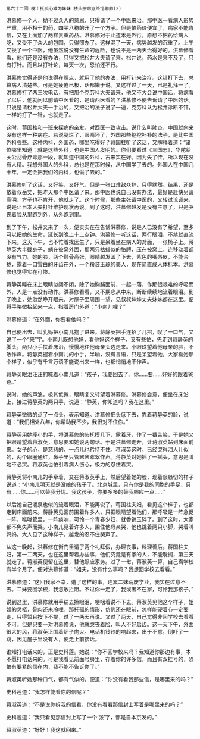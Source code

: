     第六十二回 枕上托孤心难为妹妹 楼头拚命意终惜卿卿(2) 

   洪慕修一个人，拗不过众人的意思，只得请了一个中医来治。那中医一看病人形势严重，用不相干的药，四平八稳的开了一个方子。但是怕药价便宜了，病家不能肯信，又在上面加了两样贵重药品。洪慕修对于此道本是外行，原想不把药给病人吃，又受不了众人的包围，只得照办了。这样混了一天，病势越发的沉重了。上午又换了一个中医，他虽然说没有生命的危险，也说不是一两天治得好的。洪慕修看看，他们还是没有办法，只得又把松井大夫请了来。松井说，药水是来不及了，只有打针。而且以打针论，每天一次，恐怕还不行。

   洪慕修觉得还是他说得在理点，就用了他的办法，用打针来治疗。这针打下去，总算病人清楚些。可是她疲倦已极，话都懒于说。又这样过了一天，已是礼拜一了。洪慕修打了两三次电话，有把那个克劳科大夫请来，他又不大会说中国话，将病看了以后，他就问以前请中医看的，是请西医看的？洪慕修不便告诉请了中医的话。只说是请松井大夫一手治的，又把治的法子说了一遍，克劳科认为松井诊断不错，一样的打了一针，也就走了。

   这时，蒋国柱和一班来探病的亲友，对西医一致攻击。说什么叫肺炎，中国就向来没有这样一种病症。若说腿烂了，眼睛坏了，外国那些挖挖补补的法子，是比中国外科强些。这种内科，外国药，哪里吃得好？蒋国柱听了这话，又解释着道：“诸位哪里知道：就是这些外科，也是中国人发明的。你们要看过《三国志》，华陀给关公刮骨疗毒那一段，就知道中国的外科，古来实在好。因为失了传，所以现在没有人精。我想外国人的外科，总也是在那时候，从中国学了去的。外国人在中国几十年，一定会把我们的内科，也偷了去的。”

   洪慕修听了这话，又好笑，又好气，但是一张口难敌众辞，只得默然。结果，还是依着叔岳丈，把昨天那个中医请了来。那中医也说自己没有办法，最好是赶快另请高明，方子也不肯开，他就走了。这个时候，那些主张请中医的，又转过论调来，说是让日本大夫打针维护现状再说。到了这时，洪慕修越发是没有主意了，只是哭丧着脸从里跑到外，从外跑到里。

   到了下午，松井又来了一次，便实实在在告诉洪慕修，说是人已没有了希望，至多可以把她的生命，延长到晚上十二点钟。洪慕修一听这话，两行眼泪，不禁就直流下来。这天下午，也不忙着找医生了，只是呆着坐在病人的对面，一张椅子上。蒋静英大半截身子，躺在被窝外面，那两只枯蜡似的胳膊，压在被窝上，连移动着都没有气力。她的脸，两个颧骨高张，眼睛越发凹了下去，紫色的嘴唇皮，不能合拢，露着一口雪白的牙齿在外，一个粉装玉琢的美人，现在简直成人体标本。洪慕修也觉得实在可惨。

   蒋静英睡在床上眼睛似闭不闭，除了她胸脯面前，一起一落，作那很艰难的呼吸而外，人是一点没有动作。洪慕修看看，又不期悲从中来，断断续续地流着眼泪。到了晚上，她忽然睁开眼来，对屋子里周围一望，见叔叔婶婶丈夫妹妹都在这里。便将手略微抬起来一点，指着房门外道：“小南儿哩？”

   洪慕修道：“在外面，你要看他吗？”

   自己便出去，叫乳妈把小南儿抱了进来。蒋静英把手连招了几招，叹了一口气，又说了一个“来”字。小南儿既想他妈，看他妈这个样子，又有些怕，先走到蒋静英的脚头，两只小手扶着床沿，慢慢地往他母亲头边走来。小眼珠望着他母亲的脸，不敢作声。蒋静英握着小南儿的小手，半晌，没有言语，只是呆望着他，大家看她那个样子，似乎有千言万语不能说出来一样，也都悄悄地不作声。

   蒋静英眼泪汪汪的喊着小南儿道：“孩子，我要回去了。你……要……好好的跟着爸爸。”

   说时，她的声浪，极其低微，眼睛复又转望着洪慕修。洪慕修会意，便坐在床沿上，接过蒋静英的两只手，说道：“静英，你知道吗？我在这里。”

   蒋静英微微的点了一点头，表示知道。洪慕修把头低下去，靠着蒋静英的脸，说道：“我们相处八年，你帮助我不少，我很对不住你。”

   蒋静英用她瘦小的手，将洪慕修的头抚摸几下，露着牙，作了一番苦笑，于是她又把眼睛望着蒋淑英，意思要和她说两句话。于是洪慕修走开，让蒋淑英站到床面前来。女子的心，是慈悲的，一点儿也矜持不住。蒋淑英这时，已经哭得泪人儿似的，两个眼圈通红，鼻子里只管窸窸窣窣作声。蒋静英对她摇了一摇头，意思是叫她不必哭。蒋淑英也怕引着病人伤心，极力的忍住着哭。

   蒋静英将小南儿的手牵着，交在蒋淑英手上，然后望着她的脸，现着很恳切的样子说道：“小南儿明天就是没娘的孩子了。北京城里，只有你是我的同胞的手足，只有……你……可以替我分忧。我这孩子，你要多多的替我照应一点……”

   以后她自己涌泉也似的流着眼泪，不能再说了。蒋国柱夫妇，看见这个样子，也都走到床面前来。蒋静英见面前围着许多人，只把眼睛望着他们，那呼吸是一阵急促一阵，喉咙管里，一阵痰响，可怜一个青春少妇，就香销玉碎了。到了这时，大家都不免失声而哭。小南儿见着许多人，围住他母亲哭，他也跳着两只小脚，哭着叫妈妈。大人见了这种样子，越发的忍不住哭声了。

   从这一晚起，洪慕修在街门里请了两个礼拜假，办理丧事，料理善后。蒋国柱夫妇，第一二两天，也在这里帮着办些事，他们究竟是有家的人，不能耽搁，第三天就走了。蒋淑英便留在这里，替他照应家务。过了一七，蒋淑英一算，自己离学校有半个月了。便对洪慕修道：“姐夫，没有什么事吗？我想回学校去看看。”

   洪慕修道：“这回我家不幸，遭了这样的事，连累二妹荒废学业，我实在过意不去。二妹要回学校，我怎敢拦阻。不过你一走了，我或者不在家，可怜我那孩子。”

   说到这里，洪慕修就用手绢去擦眼泪，哽咽着说不下去。蒋淑英见他这个样子，姐姐的灵柩，骨肉还未冷哩。那托孤的情形，仿佛还在眼前，怎样能硬着心一定要走，只得暂且按下不提，过了一两天再说。又过了两天，自己觉得非回学校去看看不可。但是只要一对洪慕修说，他就哭丧着脸，叫人不好启齿。这一天下午，外面很大的风，蒋淑英正围着炉子向火。电话机铃铃的响起来，出于不意，倒吓了一跳，因见屋子里没有人，便走上前接话。

   谁知打电话来的，正是史科莲。她说：“你不回学校来吗？我知道你那边有事，本不愿打电话来的。可是我看见前面号房里，存着你的许多信，而且有双挂号的，恐怕有要紧的信在内，我不能不告诉你了。”

   蒋淑英听她那种口气，都有气似的。便道：“你没有看我那些信，是哪里来的吗？”

   史科莲道：“我怎样能看你的信呢？”

   蒋淑英道：“不是说你拆我的信看，你没有看看那信封上写着是哪里来的吗？”

   史科莲道：“我只看见那信封上写了一个‘张’字，都是自本京发的。”

   蒋淑英道：“好好！我这就回来。”

